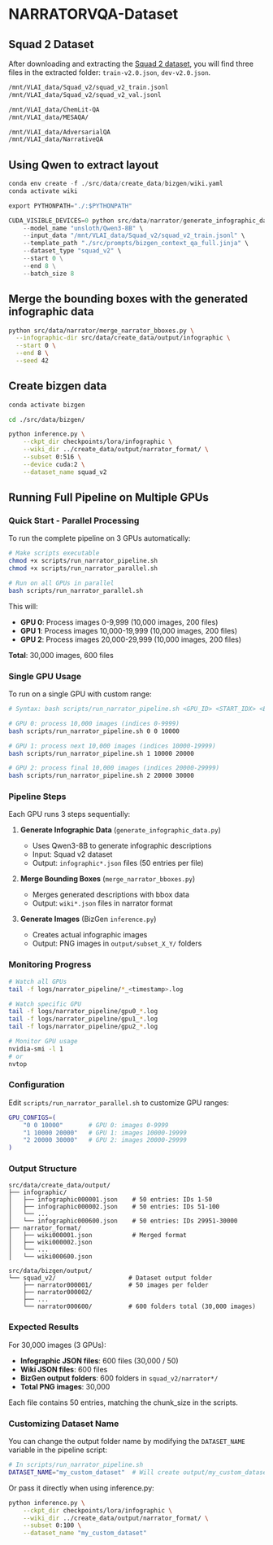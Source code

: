 # NARRATORVQA-Dataset

## Squad 2 Dataset

After downloading and extracting the [Squad 2 dataset](https://rajpurkar.github.io/SQuAD-explorer/), you will find three files in the extracted folder: `train-v2.0.json`, `dev-v2.0.json`.

```bash
/mnt/VLAI_data/Squad_v2/squad_v2_train.jsonl
/mnt/VLAI_data/Squad_v2/squad_v2_val.jsonl

/mnt/VLAI_data/ChemLit-QA
/mnt/VLAI_data/MESAQA/

/mnt/VLAI_data/AdversarialQA
/mnt/VLAI_data/NarrativeQA
```

## Using Qwen to extract layout

```python
conda env create -f ./src/data/create_data/bizgen/wiki.yaml
conda activate wiki

export PYTHONPATH="./:$PYTHONPATH"

CUDA_VISIBLE_DEVICES=0 python src/data/narrator/generate_infographic_data.py \
    --model_name "unsloth/Qwen3-8B" \
    --input_data "/mnt/VLAI_data/Squad_v2/squad_v2_train.jsonl" \
    --template_path "./src/prompts/bizgen_context_qa_full.jinja" \
    --dataset_type "squad_v2" \
    --start 0 \
    --end 8 \
    --batch_size 8 
```

## Merge the bounding boxes with the generated infographic data

```bash
python src/data/narrator/merge_narrator_bboxes.py \
  --infographic-dir src/data/create_data/output/infographic \
  --start 0 \
  --end 8 \
  --seed 42
```

## Create bizgen data

```bash
conda activate bizgen

cd ./src/data/bizgen/

python inference.py \
    --ckpt_dir checkpoints/lora/infographic \
    --wiki_dir ../create_data/output/narrator_format/ \
    --subset 0:516 \
    --device cuda:2 \
    --dataset_name squad_v2
```

## Running Full Pipeline on Multiple GPUs

### Quick Start - Parallel Processing

To run the complete pipeline on 3 GPUs automatically:

```bash
# Make scripts executable
chmod +x scripts/run_narrator_pipeline.sh
chmod +x scripts/run_narrator_parallel.sh

# Run on all GPUs in parallel
bash scripts/run_narrator_parallel.sh
```

This will:
- **GPU 0**: Process images 0-9,999 (10,000 images, 200 files)
- **GPU 1**: Process images 10,000-19,999 (10,000 images, 200 files)  
- **GPU 2**: Process images 20,000-29,999 (10,000 images, 200 files)

**Total**: 30,000 images, 600 files

### Single GPU Usage

To run on a single GPU with custom range:

```bash
# Syntax: bash scripts/run_narrator_pipeline.sh <GPU_ID> <START_IDX> <END_IDX>

# GPU 0: process 10,000 images (indices 0-9999)
bash scripts/run_narrator_pipeline.sh 0 0 10000

# GPU 1: process next 10,000 images (indices 10000-19999)
bash scripts/run_narrator_pipeline.sh 1 10000 20000

# GPU 2: process final 10,000 images (indices 20000-29999)
bash scripts/run_narrator_pipeline.sh 2 20000 30000
```

### Pipeline Steps

Each GPU runs 3 steps sequentially:

1. **Generate Infographic Data** (`generate_infographic_data.py`)
   - Uses Qwen3-8B to generate infographic descriptions
   - Input: Squad v2 dataset
   - Output: `infographic*.json` files (50 entries per file)

2. **Merge Bounding Boxes** (`merge_narrator_bboxes.py`)
   - Merges generated descriptions with bbox data
   - Output: `wiki*.json` files in narrator format

3. **Generate Images** (BizGen `inference.py`)
   - Creates actual infographic images
   - Output: PNG images in `output/subset_X_Y/` folders

### Monitoring Progress

```bash
# Watch all GPUs
tail -f logs/narrator_pipeline/*_<timestamp>.log

# Watch specific GPU
tail -f logs/narrator_pipeline/gpu0_*.log
tail -f logs/narrator_pipeline/gpu1_*.log
tail -f logs/narrator_pipeline/gpu2_*.log

# Monitor GPU usage
nvidia-smi -l 1
# or
nvtop
```

### Configuration

Edit `scripts/run_narrator_parallel.sh` to customize GPU ranges:

```bash
GPU_CONFIGS=(
    "0 0 10000"       # GPU 0: images 0-9999
    "1 10000 20000"   # GPU 1: images 10000-19999
    "2 20000 30000"   # GPU 2: images 20000-29999
)
```

### Output Structure

```
src/data/create_data/output/
├── infographic/
│   ├── infographic000001.json    # 50 entries: IDs 1-50
│   ├── infographic000002.json    # 50 entries: IDs 51-100
│   └── ...
│   └── infographic000600.json    # 50 entries: IDs 29951-30000
├── narrator_format/
│   ├── wiki000001.json           # Merged format
│   ├── wiki000002.json
│   └── ...
│   └── wiki000600.json

src/data/bizgen/output/
└── squad_v2/                    # Dataset output folder
    ├── narrator000001/          # 50 images per folder
    ├── narrator000002/
    ├── ...
    └── narrator000600/          # 600 folders total (30,000 images)
```

### Expected Results

For 30,000 images (3 GPUs):
- **Infographic JSON files**: 600 files (30,000 / 50)
- **Wiki JSON files**: 600 files  
- **BizGen output folders**: 600 folders in `squad_v2/narrator*/`
- **Total PNG images**: 30,000

Each file contains 50 entries, matching the chunk_size in the scripts.

### Customizing Dataset Name

You can change the output folder name by modifying the `DATASET_NAME` variable in the pipeline script:

```bash
# In scripts/run_narrator_pipeline.sh
DATASET_NAME="my_custom_dataset"  # Will create output/my_custom_dataset/narrator*/
```

Or pass it directly when using inference.py:

```bash
python inference.py \
    --ckpt_dir checkpoints/lora/infographic \
    --wiki_dir ../create_data/output/narrator_format/ \
    --subset 0:100 \
    --dataset_name "my_custom_dataset"
```